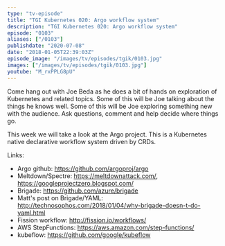 ```yaml
---
type: "tv-episode"
title: "TGI Kubernetes 020: Argo workflow system"
description: "TGI Kubernetes 020: Argo workflow system"
episode: "0103"
aliases: ["/0103"]
publishdate: "2020-07-08"
date: "2018-01-05T22:39:03Z"
episode_image: "/images/tv/episodes/tgik/0103.jpg"
images: ["/images/tv/episodes/tgik/0103.jpg"]
youtube: "M_rxPPLG8pU"
---
```


Come hang out with Joe Beda as he does a bit of hands on exploration of Kubernetes and related topics. Some of this will be Joe talking about the things he knows well. Some of this will be Joe exploring something new with the audience. Ask questions, comment and help decide where things go.

This week we will take a look at the Argo project.  This is a Kubernetes native declarative workflow system driven by CRDs.

Links:
* Argo github: https://github.com/argoproj/argo
* Meltdown/Spectre: https://meltdownattack.com/, https://googleprojectzero.blogspot.com/
* Brigade: https://github.com/azure/brigade
* Matt&#39;s post on Brigade/YAML: http://technosophos.com/2018/01/04/why-brigade-doesn-t-do-yaml.html
* Fission workflow: http://fission.io/workflows/
* AWS StepFunctions: https://aws.amazon.com/step-functions/
* kubeflow: https://github.com/google/kubeflow
